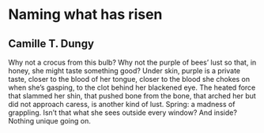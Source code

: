 # Naming what has risen
## Camille T. Dungy
Why not a crocus from this bulb? Why not the purple
of bees’ lust so that, in honey, she might taste something
good? Under skin, purple is a private taste, closer
to the blood of her tongue, closer to the blood
she chokes on when she’s gasping, to the clot
behind her blackened eye. The heated force
that slammed her shin, that pushed bone
from the bone, that arched her but did not
approach caress, is another kind of lust. Spring:
a madness of grappling. Isn’t that what she sees outside
every window? And inside? Nothing unique going on.